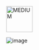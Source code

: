 <img src="https://img.shields.io/badge/MEDIUM-orange" alt="MEDIUM" width="70">

![image](https://github.com/user-attachments/assets/5e8c2fb2-25d0-4112-ba95-f42c1d3f5054)
